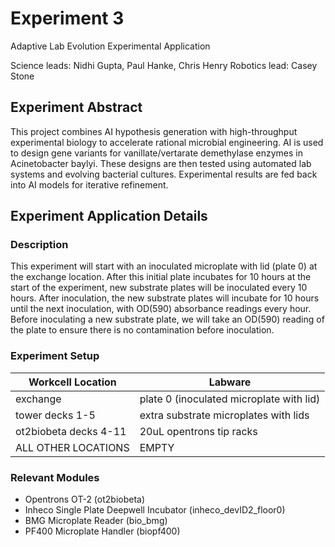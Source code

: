 # Experiment 3 

Adaptive Lab Evolution Experimental Application

Science leads: Nidhi Gupta, Paul Hanke, Chris Henry
Robotics lead: Casey Stone

## Experiment Abstract

This project combines AI hypothesis generation with high-throughput experimental biology to accelerate rational microbial engineering. AI is used to design gene variants for vanillate/vertarate demethylase enzymes in Acinetobacter baylyi. These designs are then tested using automated lab systems and evolving bacterial cultures. Experimental results are fed back into AI models for iterative refinement.

## Experiment Application Details

### Description

This experiment will start with an inoculated microplate with lid (plate 0) at the exchange location. After this initial plate incubates for 10 hours at the start of the experiment, new substrate plates will be inoculated every 10 hours. After inoculation, the new substrate plates will incubate for 10 hours until the next inoculation, with OD(590) absorbance readings every hour. Before inoculating a new substrate plate, we will take an OD(590) reading of the plate to ensure there is no contamination before inoculation.

### Experiment Setup 

| Workcell Location | Labware |
| ----------- | ----------- |
| exchange | plate 0 (inoculated microplate with lid) |
| tower decks 1-5 | extra substrate microplates with lids |
| ot2biobeta decks 4-11 | 20uL opentrons tip racks |
| ALL OTHER LOCATIONS | EMPTY |

### Relevant Modules

- Opentrons OT-2 (ot2biobeta)
- Inheco Single Plate Deepwell Incubator (inheco_devID2_floor0)
- BMG Microplate Reader (bio_bmg)
- PF400 Microplate Handler (biopf400)












